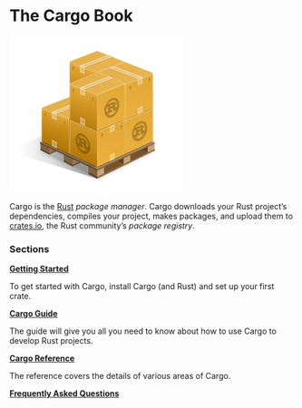 # The Cargo Book

![Cargo Logo](images/Cargo-Logo-Small.png)

Cargo is the [Rust] *package manager*. Cargo downloads your Rust project’s
dependencies, compiles your project, makes packages, and upload them to
[crates.io], the Rust community’s *package registry*.


### Sections

**[Getting Started](getting-started/index.html)**

To get started with Cargo, install Cargo (and Rust) and set up your first crate.

**[Cargo Guide](guide/index.html)**

The guide will give you all you need to know about how to use Cargo to develop
Rust projects.

**[Cargo Reference](reference/index.html)**

The reference covers the details of various areas of Cargo.

**[Frequently Asked Questions](faq.html)**

[rust]: https://www.rust-lang.org/
[crates.io]: https://crates.io/
